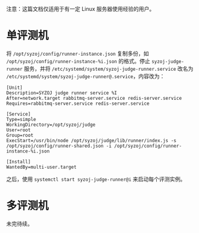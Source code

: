 注意：这篇文档仅适用于有一定 Linux 服务器使用经验的用户。

# 单评测机
将 `/opt/syzoj/config/runner-instance.json` 复制多份，如 `/opt/syzoj/config/runner-instance-%i.json` 的格式。停止 `syzoj-judge-runner` 服务，并将 `/etc/systemd/system/syzoj-judge-runner.service` 改名为 `/etc/systemd/system/syzoj-judge-runner@.service`，内容改为：

```
[Unit]
Description=SYZOJ judge runner service %I
After=network.target rabbitmq-server.service redis-server.service
Requires=rabbitmq-server.service redis-server.service

[Service]
Type=simple
WorkingDirectory=/opt/syzoj/judge
User=root
Group=root
ExecStart=/usr/bin/node /opt/syzoj/judge/lib/runner/index.js -s /opt/syzoj/config/runner-shared.json -i /opt/syzoj/config/runner-instance-%i.json

[Install]
WantedBy=multi-user.target
```

之后，使用 `systemctl start syzoj-judge-runner@i` 来启动每个评测实例。

# 多评测机
未完待续。

<!--
`rabbitmq-server` 与 `redis-server` 可以被安装到任意一台服务器上，这台服务器必须可同时被网站服务器和任意一台评测机连接（如果位于内网中，建议使用 VPN 隧道）。

建议将 `rabbitmq-server` 安装到网站服务器上，将 `redis-server` 安装到距离所有评测机延迟较低的服务器上。

生成一份随机密钥，在安装 `rabbitmq-server` 的主机上执行以下命令（其中 `password` 为随机密钥）：

```bash
rabbitmqctl add_user syzoj password
rabbitmqctl set_permissions -p / syzoj '.*' '.*' '.*'
```
-->